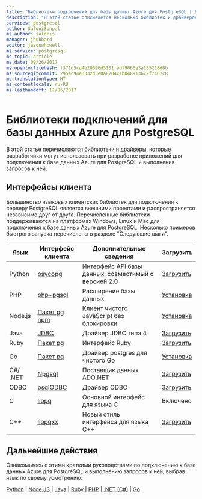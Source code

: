 ```yaml
---
title: "Библиотеки подключений для базы данных Azure для PostgreSQL | Документация Майкрософт"
description: "В этой статье описывается несколько библиотек и драйверов, которые разработчики могут использовать при написании кода приложений для подключения и запроса базы данных Azure для PostgreSQL."
services: postgresql
author: SaloniSonpal
ms.author: salonis
manager: jhubbard
editor: jasonwhowell
ms.service: postgresql
ms.topic: article
ms.date: 09/26/2017
ms.openlocfilehash: f371d5cd4e20096d5101fadf9066e3a135218d0b
ms.sourcegitcommit: 295ec94e3332d3e0a8704c1b848913672f7467c8
ms.translationtype: HT
ms.contentlocale: ru-RU
ms.lasthandoff: 11/06/2017
---
```

# <a name="connection-libraries-for-azure-database-for-postgresql"></a>Библиотеки подключений для базы данных Azure для PostgreSQL
В этой статье перечисляются библиотеки и драйверы, которые разработчики могут использовать при разработке приложений для подключения к базе данных Azure для PostgreSQL и выполнения запросов к ней.

## <a name="client-interfaces"></a>Интерфейсы клиента
Большинство языковых клиентских библиотек для подключения к серверу PostgreSQL является внешними проектами и распространяется независимо друг от друга. Перечисленные библиотеки поддерживаются на платформах Windows, Linux и Mac для подключения к базе данных Azure для PostgreSQL. Несколько примеров быстрого запуска перечислены в разделе "Следующие шаги".

| **Язык** | **Интерфейс клиента** | **Дополнительные сведения** | **Загрузить** |
|--------------|----------------------------------------------------------------|-------------------------------------|--------------------------------------------------------------------|
| Python | [psycopg](http://initd.org/psycopg/) | Интерфейс API базы данных, совместимый с версией 2.0 | [Загрузить](http://initd.org/psycopg/download/) |
| PHP | [php-pgsql](https://php.net/manual/en/book.pgsql.php) | Расширение базы данных | [Установка](https://secure.php.net/manual/en/pgsql.installation.php) |
| Node.js | [Пакет pg npm](https://www.npmjs.com/package/pg) | Клиент чистого JavaScript без блокировки | [Установка](https://www.npmjs.com/package/pg) |
| Java | [JDBC](http://jdbc.postgresql.org/) | Драйвер JDBC типа 4 | [Загрузить](https://jdbc.postgresql.org/download.html)  |
| Ruby | [Пакет pg](https://deveiate.org/code/pg/) | Интерфейс Ruby | [Загрузить](https://rubygems.org/downloads/pg-0.20.0.gem) |
| Go | [Пакет pq](https://godoc.org/github.com/lib/pq) | Драйвер postgres для чистого Go | [Установка](https://github.com/lib/pq/blob/master/README.md) |
| C\#/ .NET | [Npgsql](http://www.npgsql.org/) | Поставщик данных ADO.NET | [Загрузить](https://www.microsoft.com/net/) |
| ODBC | [psqlODBC](https://odbc.postgresql.org/) | Драйвер ODBC | [Загрузить](http://www.postgresql.org/ftp/odbc/versions/) |
| C | [libpq](https://www.postgresql.org/docs/9.6/static/libpq.html) | Основной интерфейс для языка C | Включено |
| C++ | [libpqxx](http://pqxx.org/) | Новый стиль интерфейса для языка C++ | [Загрузить](http://pqxx.org/download/software/) |

## <a name="next-steps"></a>Дальнейшие действия
Ознакомьтесь с этими краткими руководствами по подключению к базе данных Azure для PostgreSQL и выполнению запросов к ней, выбрав язык по своему усмотрению.

[Python](./connect-python.md) | [Node.JS](./connect-nodejs.md) | [Java](./connect-java.md) | [Ruby](./connect-ruby.md) | [PHP](./connect-php.md) | [.NET (C#)](./connect-csharp.md) | [Go](./connect-go.md)
